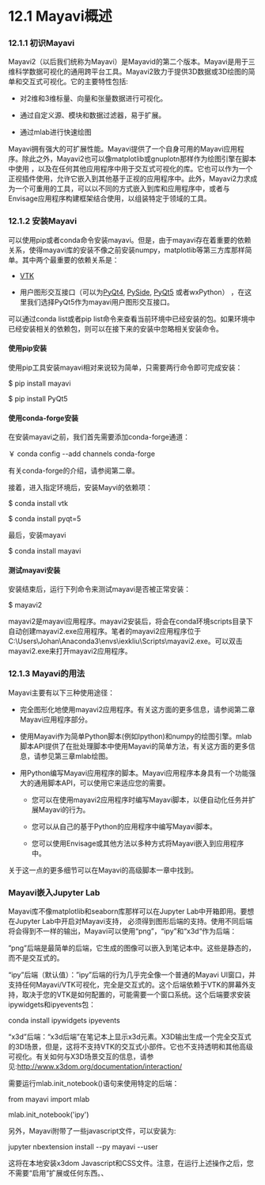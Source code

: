 # 12.1 Mayavi概述


### 12.1.1 初识Mayavi

Mayavi2（以后我们统称为Mayavi）是Mayavid的第二个版本。Mayavi是用于三维科学数据可视化的通用跨平台工具。Mayavi2致力于提供3D数据或3D绘图的简单和交互式可视化。它的主要特性包括:

-   对2维和3维标量、向量和张量数据进行可视化。

-   通过自定义源、模块和数据过滤器，易于扩展。

-   通过mlab进行快速绘图

Mayavi拥有强大的可扩展性能。Mayavi提供了一个自身可用的Mayavi应用程序。除此之外，Mayavi2也可以像matplotlib或gnuplotn那样作为绘图引擎在脚本中使用
，以及在任何其他应用程序中用于交互式可视化的库。它也可以作为一个正视插件使用，允许它嵌入到其他基于正视的应用程序中。此外，Mayavi2力求成为一个可重用的工具，可以以不同的方式嵌入到库和应用程序中，或者与Envisage应用程序构建框架结合使用，以组装特定于领域的工具。

### 12.1.2 安装Mayavi

可以使用pip或者conda命令安装mayavi。但是，由于mayavi存在着重要的依赖关系，使得mayavi库的安装不像之前安装numpy，matplotlib等第三方库那样简单。其中两个最重要的依赖关系是：

-   [VTK](https://www.vtk.org/)

-   用户图形交互接口（可以为[PyQt4](https://pypi.org/project/PyQt4/),
    [PySide](https://pypi.org/project/PySide),
    [PyQt5](https://pypi.org/project/PyQt5/) 或者wxPython）
    ，在这里我们选择PyQt5作为mayavi用户图形交互接口。

可以通过conda list或者pip
list命令来查看当前环境中已经安装的包。如果环境中已经安装相关的依赖包，则可以在接下来的安装中忽略相关安装命令。

#### 使用pip安装

使用pip工具安装mayavi相对来说较为简单，只需要两行命令即可完成安装：

\$ pip install mayavi

\$ pip install PyQt5

#### 使用conda-forge安装

在安装mayavi之前，我们首先需要添加conda-forge通道：

￥ conda config --add channels conda-forge

有关conda-forge的介绍，请参阅第二章。

接着，进入指定环境后，安装Mayvi的依赖项：

\$ conda install vtk

\$ conda install pyqt=5

最后，安装mayavi

\$ conda install mayavi

#### 测试mayavi安装

安装结束后，运行下列命令来测试mayavi是否被正常安装：

\$ mayavi2

mayavi2是mayavi应用程序。mayavi2安装后，将会在conda环境scripts目录下自动创建mayavi2.exe应用程序。笔者的mayavi2应用程序位于C:\\Users\\Johan\\Anaconda3\\envs\\iexkliu\\Scripts\\mayavi2.exe。可以双击mayavi2.exe来打开mayavi2应用程序。

### 12.1.3 Mayavi的用法

Mayavi主要有以下三种使用途径：

-   完全图形化地使用mayavi2应用程序。有关这方面的更多信息，请参阅第二章Mayavi应用程序部分。

-   使用Mayavi作为简单Python脚本(例如Ipython)和numpy的绘图引擎。mlab脚本API提供了在批处理脚本中使用Mayavi的简单方法，有关这方面的更多信息，请参见第三章mlab绘图。

-   用Python编写Mayavi应用程序的脚本。Mayavi应用程序本身具有一个功能强大的通用脚本API，可以使用它来适应您的需要。

    -   您可以在使用mayavi2应用程序时编写Mayavi脚本，以便自动化任务并扩展Mayavi的行为。

    -   您可以从自己的基于Python的应用程序中编写Mayavi脚本。

    -   您可以使用Envisage或其他方法以多种方式将Mayavi嵌入到应用程序中。

关于这一点的更多细节可以在Mayavi的高级脚本一章中找到。

###  Mayavi嵌入Jupyter Lab

Mayavi库不像matplotlib和seaborn库那样可以在Jupyter Lab中开箱即用。要想在Jupyter
Lab中开启对Mayavi支持，
必须得到图形后端的支持。使用不同后端将会得到不一样的输出，Mayavi可以使用“png”，“ipy”和“x3d“作为后端：

”png”后端是最简单的后端，它生成的图像可以嵌入到笔记本中。这些是静态的，而不是交互式的。

“ipy”后端（默认值）：”ipy”后端的行为几乎完全像一个普通的Mayavi
UI窗口，并支持任何Mayavi/VTK可视化，完全是交互式的。这个后端依赖于VTK的屏幕外支持，取决于您的VTK是如何配置的，可能需要一个窗口系统。这个后端要求安装ipywidgets和ipyevents包：

conda install ipywidgets ipyevents

“x3d”后端：“x3d后端”在笔记本上显示x3d元素。X3D输出生成一个完全交互式的3D场景，但是，这将不支持VTK的交互式小部件。它也不支持透明和其他高级可视化。有关如何与X3D场景交互的信息，请参见:http://www.x3dom.org/documentation/interaction/

需要运行mlab.init\_notebook()语句来使用特定的后端：

from mayavi import mlab

mlab.init\_notebook('ipy')

另外，Mayavi附带了一些javascript文件，可以安装为:

jupyter nbextension install --py mayavi --user

这将在本地安装x3dom
Javascript和CSS文件。注意，在运行上述操作之后，您不需要“启用”扩展或任何东西。、